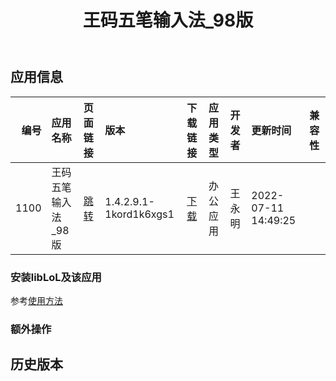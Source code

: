 ﻿---
id: 1100
title: 王码五笔输入法_98版
toc: true
weight: 1100
---

## 应用信息 
|   编号 | 应用名称        | 页面链接                                        | 版本                     | 下载链接                                                                                          | 应用类型   | 开发者   | 更新时间                | 兼容性   |
|-----:|:------------|:--------------------------------------------|:-----------------------|:----------------------------------------------------------------------------------------------|:-------|:------|:--------------------|:------|
| 1100 | 王码五笔输入法_98版 | [跳转](http://app.loongapps.cn/#/detail/1100) | 1.4.2.9.1-1kord1k6xgs1 | [下载](http://113.24.212.22:8090/upload/file/fcitx-table-wmwb98_1.4.2.9.1-1kord1k6xgs1_all.deb) | 办公应用   | 王永明   | 2022-07-11 14:49:25 |       |
### 安装libLoL及该应用 
参考[使用方法](/docs/usage) 
### 额外操作 


## 历史版本 
 